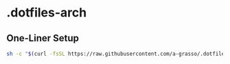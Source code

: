 # .dotfiles-arch

## One-Liner Setup
```bash
sh -c "$(curl -fsSL https://raw.githubusercontent.com/a-grasso/.dotfiles-arch/master/entrypoint.sh)"
```
